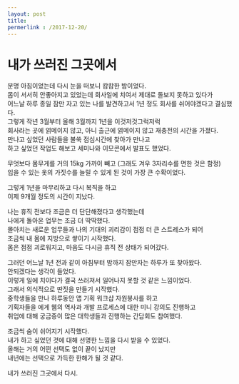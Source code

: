 ```yaml
---
layout: post
title: 
permerlink : /2017-12-20/
---
```

# 내가 쓰러진 그곳에서  

분명 아침이었는데 다시 눈을 떠보니 캄캄한 밤이었다.  
몸이 서서히 안좋아지고 있었는데 회사일에 치여서 제대로 돌보지 못하고 있다가  
어느날 하루 종일 잠만 자고 있는 나를 발견하고서 1년 정도 회사를 쉬어야겠다고 결심했다.  
그렇게 작년 3월부터 올해 3월까지 1년을 이것저것그럭저럭   
회사라는 곳에 얽메이지 않고, 아니 출근에 얽메이지 않고 재충전의 시간을 가졌다.   
만나고 싶었던 사람들을 불쑥 점심시간에 찾아가 만나고   
하고 싶었던 작업도 해보고 세미나와 이모콘에서 발표도 했었다.   

무엇보다 몸무게를 거의 15kg 가까이 빼고 (그래도 겨우 3자리수를 면한 것은 함정)  
입을 수 있는 옷의 가짓수를 늘릴 수 있게 된 것이 가장 큰 수확이었다.  

그렇게 1년을 마무리하고 다시 복직을 하고   
이제 9개월 정도의 시간이 지났다.  

나는 휴직 전보다 조금은 더 단단해졌다고 생각했는데  
나에게 돌아온 업무는 조금 더 딱딱했다.   
몰아치는 새로운 업무들과 나의 기대의 괴리감이 점점 더 큰 스트레스가 되어  
조금씩 내 몸에 지방으로 쌓이기 시작했다.  
몸은 점점 괴로워지고, 마음도 다시금 휴직 전 상태가 되어갔다.  

그러던 어느날 1년 전과 같이 아침부터 밤까지 잠만자는 하루가 또 찾아왔다.  
안되겠다는 생각이 들었다.  
이렇게 일에 치이다가 결국 쓰러져서 일어나지 못할 것 같은 느낌이었다.  
그래서 의식적으로 딴짓을 만들기 시작했다.  
중학생들을 만나 하루동안 앱 기획 워크샵 자원봉사를 하고  
기획자들을 에게 웹의 역사과 개발 프로세스에 대한 미니 강의도 진행하고  
취업에 대해 궁금증이 많은 대학생들과 진행하는 간담회도 참여했다.  

조금씩 숨이 쉬어지기 시작했다.  
내가 하고 싶었던 것에 대해 선명한 느낌을 다시 받을 수 있었다.  
올해는 거의 어떤 선택도 없이 끝이 났지만  
내년에는 선택으로 가득한 한해가 될 것 같다.   

내가 쓰러진 그곳에서 다시.  
